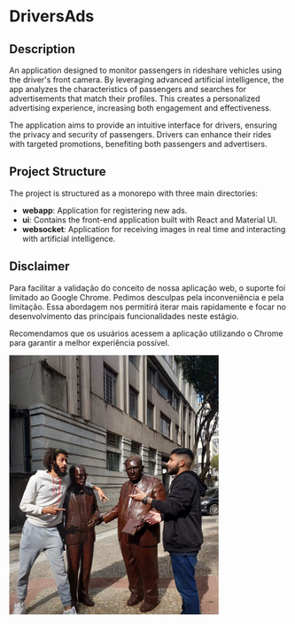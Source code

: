 # DriversAds

## Description
An application designed to monitor passengers in rideshare vehicles using the driver's front camera. By leveraging advanced artificial intelligence, the app analyzes the characteristics of passengers and searches for advertisements that match their profiles. This creates a personalized advertising experience, increasing both engagement and effectiveness.

The application aims to provide an intuitive interface for drivers, ensuring the privacy and security of passengers. Drivers can enhance their rides with targeted promotions, benefiting both passengers and advertisers.

## Project Structure
The project is structured as a monorepo with three main directories:

- **webapp**: Application for registering new ads.
- **ui**: Contains the front-end application built with React and Material UI.
- **websocket**: Application for receiving images in real time and interacting with artificial intelligence.


## Disclaimer
Para facilitar a validação do conceito de nossa aplicação web, o suporte foi limitado ao Google Chrome. Pedimos desculpas pela inconveniência e pela limitação. Essa abordagem nos permitirá iterar mais rapidamente e focar no desenvolvimento das principais funcionalidades neste estágio.

Recomendamos que os usuários acessem a aplicação utilizando o Chrome para garantir a melhor experiência possível.


![img_devs](./image.png)


